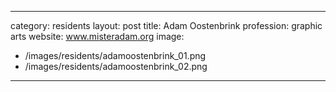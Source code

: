 ---
category: residents
layout: post
title: Adam Oostenbrink 
profession: graphic arts
website: www.misteradam.org
image:
  - /images/residents/adamoostenbrink_01.png
  - /images/residents/adamoostenbrink_02.png

  ---